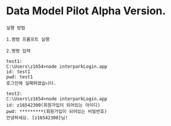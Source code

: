 # Data Model Pilot Alpha Version.
 
```
실행 방법 

1.명령 프롬프트 실행

2.명령 입력

test1:
C:\Users\z1654>node interparkLogin.app
id: test1
pwd: test1
로그인에 실패하였습니다.

test2:
C:\Users\z1654>node interparkLogin.app
id: z16542300(회원가입이 되어있는 아이디)
pwd: *********(회원가입이 되어있는 비밀번호)
안녕하세요. [z16542300]님!


```


